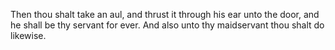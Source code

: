 Then thou shalt take an aul, and thrust it through his ear unto the door, and he shall be thy servant for ever. And also unto thy maidservant thou shalt do likewise.
